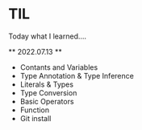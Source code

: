 # TIL
Today what I learned....

** 2022.07.13 **

- Contants and Variables
- Type Annotation & Type Inference
- Literals & Types
- Type Conversion
- Basic Operators
- Function
- Git install
